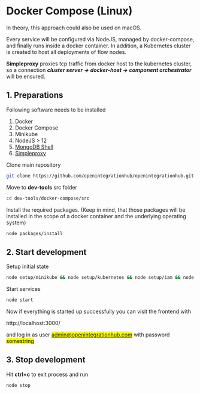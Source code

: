 # Docker Compose (Linux)

In theory, this approach could also be used on macOS.

Every service will be configured via NodeJS, managed by docker-compose, and finally runs inside a docker container. In addition, a Kubernetes cluster is created to host all deployments of flow nodes.

**Simpleproxy** proxies tcp traffic from docker host to the kubernetes cluster, so a connection **_cluster server -> docker-host -> component orchestrator_** will be ensured.

## 1. Preparations

Following software needs to be installed

1. Docker
2. Docker Compose
3. Minikube
4. NodeJS > 12
5. [MongoDB Shell](https://docs.mongodb.com/manual/tutorial/install-mongodb-on-ubuntu/#install-the-mongodb-packages)
6. [Simpleproxy](https://github.com/vzaliva/simpleproxy)

Clone main repository

```bash
git clone https://github.com/openintegrationhub/openintegrationhub.git
```

Move to **dev-tools** src folder

```bash
cd dev-tools/docker-compose/src
```

Install the required packages. (Keep in mind, that those packages will be installed in the scope of a docker container and the underlying operating system)

```bash
node packages/install
```

## 2. Start development

Setup initial state

```bash
node setup/minikube && node setup/kubernetes && node setup/iam && node setup/component-repository
```

Start services

```bash
node start
```

Now if everything is started up successfully you can visit the frontend with

http://localhost:3000/

and log in as user
<mark>admin@openintegrationhub.com</mark> with password <mark>somestring</mark>

## 3. Stop development

Hit **ctrl+c** to exit process and run

```bash
node stop
```